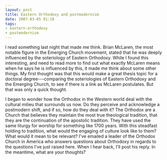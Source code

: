```yaml
---
layout: post
title: Eastern Orthodoxy and postmodernism
date: 2007-03-05 01:18
tags:
- eastern-orthodoxy
- postmodernism
---
```

I read something last night that made me think. Brian McLaren, the most notable figure in the Emerging Church movement, stated that he was deeply influenced by the soteriology of Eastern Orthodoxy. While I found this interesting, and need to read more to find out what exactly McLaren means when he says he is influenced by this, it made me think about some other things. My first thought was that this would make a great thesis topic for a doctoral degree---comparing the soteriologies of Eastern Orthodoxy and the Emerging Church, to see if there is a link as McLaren postulates. But that was only a quick thought.

I began to wonder how the Orthodox in the Western world deal with the cultural milieu that surrounds us now. Do they perceive and acknowledge a postmodern shift, and if so, how do they deal with it? The Orthodox are a Church that believes they maintain the most true theological tradition, that they are the continuation of the apostolic tradition. They have used the same liturgy for worship for something like 1700 years. With this steadfast holding to tradition, what would the engaging of culture look like to them? What would it mean to be relevant? I've emailed a leader of the Orthodox Church in America who answers questions about Orthodoxy in regards to the questions I've just raised here. When I hear back, I'll post his reply. In the meantime, what are your thoughts?
